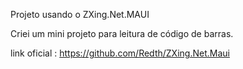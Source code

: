 Projeto usando o ZXing.Net.MAUI

Criei um mini projeto para leitura de código de barras.

link oficial : https://github.com/Redth/ZXing.Net.Maui

